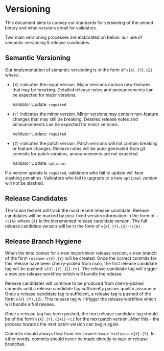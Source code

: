 # Versioning

This document aims to convey our standards for versioning of the uniond binary and what versions entail for validators.

Two main versioning processes are elaborated on below: our use of semantic versioning & release candidates.

## Semantic Versioning

Our implementation of semantic versioning is in the form of `v{X}.{Y}.{Z}` where:

* `{X}` indicates the major version. Major versions contain new features that may be breaking. Detailed release notes and announcements can be expected for major versions.

  Validator Update: `required`

* `{Y}` indicates the minor version. Minor versions may contain non-feature changes that may still be breaking. Detailed release notes and announcements can be expected for minor versions.

  Validator Update: `required`

* `{Z}` indicates the patch version. Patch versions will not contain breaking or feature changes. Release notes will be auto-generated from git commits for patch versions, announcements are not expected.

  Validator Update: `optional`

If a version update is `required`, validators who fail to update will face slashing penalties. Validators who fail to upgrade to a new `optional` version will not be slashed.

## Release Candidates

The Union testnet will track the most recent release candidate. Release candidates will be marked by post-fixed version information in the form of `-rc{A}` where `{A}` is the incremented release candidate version. The full release candidate version will be in the form of `v{X}.{Y}.{Z}-rc{A}`.

## Release Branch Hygiene

When the time comes for a new major/minor release version, a new branch of the form `release-v{X}.{Y}` will be created. Once the correct commits for this release have been cherry-picked from main, the first release candidate tag will be pushed: `v{X}.{Y}.{Z}-rc1`. The release candidate tag will trigger a new pre-release workflow which will bundle the release.

Release candidates will continue to be produced from cherry-picked commits until a release candidate tag sufficiently passes quality assurance. Once a release candidate tag is sufficient, a release tag is pushed of the form `v{X}.{Y}.{Z}`. This release tag will trigger the release workflow which will bundle a full release.

Once a release tag has been pushed, the next release candidate tag should be of the form `v{X}.{Y}.{Z+1}-rc1` for the next patch version. After this - the process towards the next patch version can begin again.

Commits should always flow from `dev-branch`→`main`→`release-v{X}.{Y}`. In other words, commits should never be made directly to `main` or release branches.
